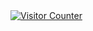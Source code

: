 
<a href="https://rojansapkota.com.np" target="_blank">
<img src="https://profile-counter.glitch.me/YouTube-Email-Scraper/count.svg" alt="Visitor Counter"/>
